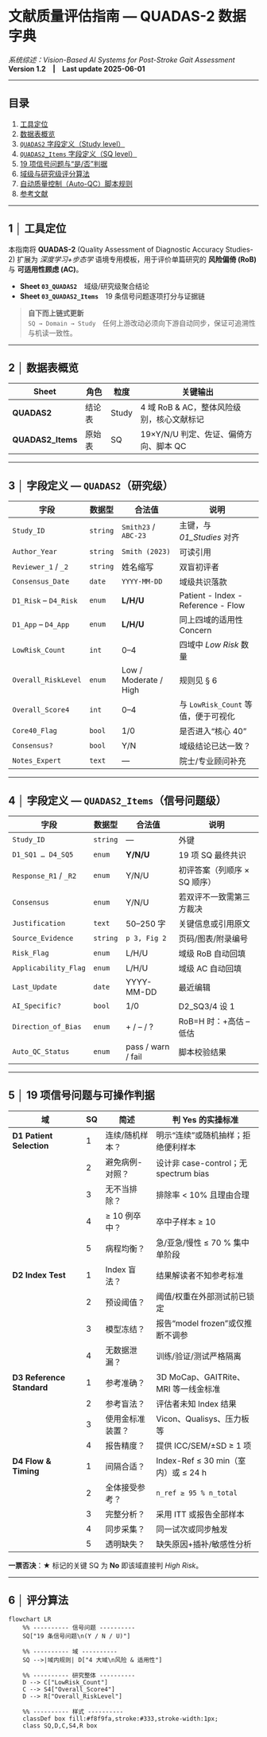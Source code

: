 # 文献质量评估指南 — QUADAS-2 数据字典  
_系统综述：Vision-Based AI Systems for Post-Stroke Gait Assessment_  
**Version 1.2 | Last update 2025-06-01**

---

## 目录
1. [工具定位](#sec1)  
2. [数据表概览](#sec2)  
3. [`QUADAS2` 字段定义（Study level）](#sec3)  
4. [`QUADAS2_Items` 字段定义（SQ level）](#sec4)  
5. [19 项信号问题与“是/否”判据](#sec5)  
6. [域级与研究级评分算法](#sec6)  
7. [自动质量控制（Auto-QC）脚本规则](#sec7)  
8. [参考文献](#sec8)  

---

<a id="sec1"></a>
## 1 │ 工具定位
本指南将 **QUADAS-2** (Quality Assessment of Diagnostic Accuracy Studies-2) 扩展为 _深度学习+步态学_ 语境专用模板，用于评价单篇研究的 **风险偏倚 (RoB)** 与 **可适用性顾虑 (AC)**。  
- **Sheet `03_QUADAS2`** 域级/研究级聚合结论  
- **Sheet `03_QUADAS2_Items`** 19 条信号问题逐项打分与证据链  

> **自下而上链式更新**  
> `SQ → Domain → Study` 任何上游改动必须向下游自动同步，保证可追溯性与机读一致性。

---

<a id="sec2"></a>
## 2 │ 数据表概览

| Sheet | 角色 | 粒度 | 关键输出 |
|-------|------|------|----------|
| **QUADAS2** | 结论表 | Study | 4 域 RoB & AC，整体风险级别，核心文献标记 |
| **QUADAS2_Items** | 原始表 | SQ | 19×Y/N/U 判定、佐证、偏倚方向、脚本 QC |

---

<a id="sec3"></a>
## 3 │ 字段定义 — `QUADAS2`（研究级）

| 字段 | 数据型 | 合法值 | 说明 |
|------|--------|--------|------|
| `Study_ID` | `string` | `Smith23` / `ABC-23` | 主键，与 _01_Studies_ 对齐 |
| `Author_Year` | `string` | `Smith (2023)` | 可读引用 |
| `Reviewer_1` / `_2` | `string` | 姓名缩写 | 双盲初评者 |
| `Consensus_Date` | `date` | `YYYY-MM-DD` | 域级共识落款 |
| `D1_Risk` – `D4_Risk` | `enum` | **L/H/U** | Patient - Index - Reference - Flow |
| `D1_App` – `D4_App` | `enum` | **L/H/U** | 同上四域的适用性 Concern |
| `LowRisk_Count` | `int` | 0–4 | 四域中 *Low Risk* 数量 |
| `Overall_RiskLevel` | `enum` | Low / Moderate / High | 规则见 § 6 |
| `Overall_Score4` | `int` | 0–4 | 与 `LowRisk_Count` 等值，便于可视化 |
| `Core40_Flag` | `bool` | 1/0 | 是否进入“核心 40” |
| `Consensus?` | `bool` | Y/N | 域级结论已达一致？ |
| `Notes_Expert` | `text` | — | 院士/专业顾问补充 |

---

<a id="sec4"></a>
## 4 │ 字段定义 — `QUADAS2_Items`（信号问题级）

| 字段 | 数据型 | 合法值 | 说明 |
|------|--------|--------|------|
| `Study_ID` | `string` | — | 外键 |
| `D1_SQ1 … D4_SQ5` | `enum` | **Y/N/U** | 19 项 SQ 最终共识 |
| `Response_R1` / `_R2` | `enum` | Y/N/U | 初评答案（列顺序 × SQ 顺序） |
| `Consensus` | `enum` | Y/N/U | 若双评不一致需第三方裁决 |
| `Justification` | `text` | 50–250 字 | 关键信息或引用原文 |
| `Source_Evidence` | `string` | `p 3, Fig 2` | 页码/图表/附录编号 |
| `Risk_Flag` | `enum` | L/H/U | 域级 RoB 自动回填 |
| `Applicability_Flag` | `enum` | L/H/U | 域级 AC 自动回填 |
| `Last_Update` | `date` | YYYY-MM-DD | 最近编辑 |
| `AI_Specific?` | `bool` | 1/0 | D2_SQ3/4 设 1 |
| `Direction_of_Bias` | `enum` | + / – / ? | RoB=H 时：+高估 –低估 |
| `Auto_QC_Status` | `enum` | pass / warn / fail | 脚本校验结果 |

---

<a id="sec5"></a>
## 5 │ 19 项信号问题与可操作判据

| 域 | SQ | 简述 | **判 Yes 的实操标准** |
|----|----|------|------------------------|
| **D1 Patient Selection** | 1 | 连续/随机样本？ | 明示“连续”或随机抽样；拒绝便利样本 |
|  | 2 | 避免病例-对照？ | 设计非 case-control；无 spectrum bias |
|  | 3 | 无不当排除？ | 排除率 < 10% 且理由合理 |
|  | 4 | ≥ 10 例卒中？ | 卒中子样本 ≥ 10 |
|  | 5 | 病程均衡？ | 急/亚急/慢性 ≤ 70 % 集中单阶段 |
| **D2 Index Test** | 1 | Index 盲法？ | 结果解读者不知参考标准 |
|  | 2 | 预设阈值？ | 阈值/权重在外部测试前已锁定 |
|  | 3 | 模型冻结？ | 报告“model frozen”或仅推断不调参 |
|  | 4 | 无数据泄漏？ | 训练/验证/测试严格隔离 |
| **D3 Reference Standard** | 1 | 参考准确？ | 3D MoCap、GAITRite、MRI 等一线金标准 |
|  | 2 | 参考盲法？ | 评估者未知 Index 结果 |
|  | 3 | 使用金标准装置？ | Vicon、Qualisys、压力板等 |
|  | 4 | 报告精度？ | 提供 ICC/SEM/±SD ≥ 1 项 |
| **D4 Flow & Timing** | 1 | 间隔合适？ | Index-Ref ≤ 30 min（室内）或 ≤ 24 h |
|  | 2 | 全体接受参考？ | `n_ref ≥ 95 % n_total` |
|  | 3 | 完整分析？ | 采用 ITT 或报告全部样本 |
|  | 4 | 同步采集？ | 同一试次或同步触发 |
|  | 5 | 透明缺失？ | 缺失原因+插补/敏感性分析 |

**一票否决**：★ 标记的关键 SQ 为 **No** 即该域直接判 *High Risk*。  

---

<a id="sec6"></a>
## 6 │ 评分算法

```mermaid
flowchart LR
    %% ---------- 信号问题 ----------
    SQ["19 条信号问题\n(Y / N / U)"]

    %% ---------- 域 ----------
    SQ -->|域内规则| D["4 大域\n风险 & 适用性"]

    %% ---------- 研究整体 ----------
    D --> C["LowRisk_Count"]
    C --> S4["Overall_Score4"]
    D --> R["Overall_RiskLevel"]

    %% ---------- 样式 ----------
    classDef box fill:#f8f9fa,stroke:#333,stroke-width:1px;
    class SQ,D,C,S4,R box
